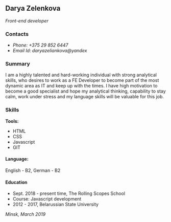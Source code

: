 ## **Darya Zelenkova**
_Front-end developer_
### **Contacts**
*  _Phone: +375 29 852 6447_
*  _Email Id: daryazeliankova@yandex_

### **Summary**

I am a highly talented and hard-working individual with strong analytical skills, who desires to work as a FE Developer to become part of the most dynamic area as IT and keep up with the times. I have high motivation to become a good specialist and hope my analytical thinking, capability to stay calm, work under stress and my language skills will be valuable for this job.

### **Skills**
**Tools:**
* HTML
* CSS
* Javascript
* GIT

#### **Language:** 
English - B2, German - B2

#### **Education**
* Sept. 2018 - present time, The Rolling Scopes School
* Course: Javascript development
* 2012 - 2017, Belarussian State  University


_Minsk, March 2019_

